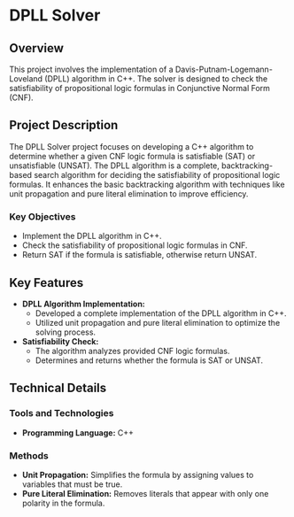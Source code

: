 # DPLL Solver

## Overview
This project involves the implementation of a Davis-Putnam-Logemann-Loveland (DPLL) algorithm in C++. The solver is designed to check the satisfiability of propositional logic formulas in Conjunctive Normal Form (CNF).

## Project Description
The DPLL Solver project focuses on developing a C++ algorithm to determine whether a given CNF logic formula is satisfiable (SAT) or unsatisfiable (UNSAT). The DPLL algorithm is a complete, backtracking-based search algorithm for deciding the satisfiability of propositional logic formulas. It enhances the basic backtracking algorithm with techniques like unit propagation and pure literal elimination to improve efficiency.

### Key Objectives
- Implement the DPLL algorithm in C++.
- Check the satisfiability of propositional logic formulas in CNF.
- Return SAT if the formula is satisfiable, otherwise return UNSAT.

## Key Features
- **DPLL Algorithm Implementation:**
  - Developed a complete implementation of the DPLL algorithm in C++.
  - Utilized unit propagation and pure literal elimination to optimize the solving process.
- **Satisfiability Check:**
  - The algorithm analyzes provided CNF logic formulas.
  - Determines and returns whether the formula is SAT or UNSAT.

## Technical Details
### Tools and Technologies
- **Programming Language:** C++

### Methods
- **Unit Propagation:** Simplifies the formula by assigning values to variables that must be true.
- **Pure Literal Elimination:** Removes literals that appear with only one polarity in the formula.
